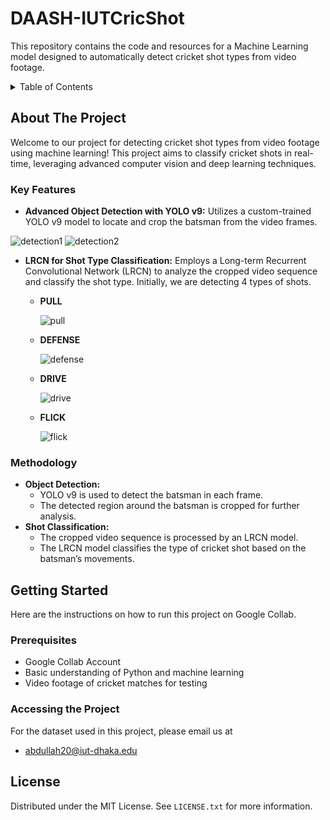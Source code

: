 # DAASH-IUTCricShot
This repository contains the code and resources for a Machine Learning model designed to automatically detect cricket shot types from video footage.


<!-- TABLE OF CONTENTS -->
<details>
  <summary>Table of Contents</summary>
  <ol>
    <li>
      <a href="#about-the-project">About The Project</a>
      <ul>
        <li><a href="#key-features">Key Features</a></li>
      </ul>
      <ul>
        <li><a href="#methodology">Methodology</a></li>
      </ul>
    </li>
    <li>
      <a href="#getting-started">Getting Started</a>
      <ul>
        <li><a href="#prerequisites">Prerequisites</a></li>
        <li><a href="#accessing-the-project">Accessing The Project</a></li>
      </ul>
    </li>
    <li><a href="#license">License</a></li>
  </ol>
</details>



<!-- ABOUT THE PROJECT -->
## About The Project



Welcome to our project for detecting cricket shot types from video footage using machine learning! This project aims to classify cricket shots in real-time, leveraging advanced computer vision and deep learning techniques.



### Key Features

* **Advanced Object Detection with YOLO v9:** Utilizes a custom-trained YOLO v9 model to locate and crop the batsman from the video frames.
  
![detection1](https://github.com/A6du11ah/DAASH-IUTCricShot/assets/107485472/2e51a43b-935b-42df-a78f-8c202cc377e2)
![detection2](https://github.com/A6du11ah/DAASH-IUTCricShot/assets/107485472/9fff42d6-d105-4468-8b76-153048fb28e8)

  
* **LRCN for Shot Type Classification:** Employs a Long-term Recurrent Convolutional Network (LRCN) to analyze the cropped video sequence and classify the shot type. Initially, we are detecting 4 types of shots.
    * **PULL**
      
      ![pull](https://github.com/A6du11ah/DAASH-IUTCricShot/assets/107485472/a9494ebb-57a5-4b8e-be7c-22c3fc2e515c)

    * **DEFENSE**
      
      ![defense](https://github.com/A6du11ah/DAASH-IUTCricShot/assets/107485472/df82d055-3599-4bdf-a8f2-b71bc448f80d)

    * **DRIVE**
      
      ![drive](https://github.com/A6du11ah/DAASH-IUTCricShot/assets/107485472/812605e3-07bd-49f0-bd2d-aa98b6289400)

    * **FLICK**
      
      ![flick](https://github.com/A6du11ah/DAASH-IUTCricShot/assets/107485472/b27c0f0c-5b3a-4b15-96f4-a97ac2f86861)



### Methodology

* **Object Detection:**
    * YOLO v9 is used to detect the batsman in each frame.
    * The detected region around the batsman is cropped for further analysis.
* **Shot Classification:**
    * The cropped video sequence is processed by an LRCN model.
    * The LRCN model classifies the type of cricket shot based on the batsman’s movements.
      
<!-- GETTING STARTED -->
## Getting Started

Here are the instructions on how to run this project on Google Collab.

### Prerequisites

* Google Collab Account
* Basic understanding of Python and machine learning
* Video footage of cricket matches for testing

### Accessing the Project

For the dataset used in this project, please email us at 
* abdullah20@iut-dhaka.edu

<!-- LICENSE -->
## License

Distributed under the MIT License. See `LICENSE.txt` for more information.








